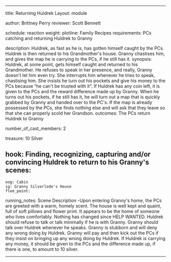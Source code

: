 
---
title: Returning Huldrek
Layout: module

author: Brittney Perry
reviewer: Scott Bennett

schedule: reaction
weight: 
plotline: Family Recipes
requirements: PCs catching and returning Huldrek to Granny

description: Huldrek, as fast as he is, has gotten himself caught by the PCs. Huldrek is then returned to his Grandmother's house. Granny chastises him, and gives the map he is carrying to the PCs, if he still has it.
synopsis: Huldrek, at some point, gets himself caught and returned to his Grandmother. He refuses to speak in her presence, and really, Granny doesn't let him even try. She interrupts him whenever he tries to speak, chastising him. She insists he turn out his pockets and give his money to the PCs because “he can't be trusted with it”. If Huldrek has any coin left, it is given to the PCs and the reward difference made up by Granny. When he turns out his pockets, if he still has it, he will turn out a map that is quickly grabbed by Granny and handed over to the PC's. If the map is already possessed by the PCs, she finds nothing else and will ask that they leave so that she can properly scold her Grandson.
outcomes: The PCs return Huldrek to Granny

number_of_cast_members: 2

treasure: 10 Silver 


hook: Finding, recognizing, capturing and/or convincing Huldrek to return to his Granny's 
scenes: 
  - 
    oog: Cabin	
    ig: Granny Silverlode's House
    flee_point: 

running_notes: Scene Description -Upon entering Granny's home, the PCs are greeted with a warm, homely scent. The house is well kept and quaint, full of soft pillows and flower print. It appears to be the home of someone who lives comfortably. Nothing has changed since HELP WANTED. Huldrek should refuse to talk or talk minimally if he is with Granny. Granny should talk over Huldrek whenever he speaks. Granny is stubborn and will deny any wrong doing by Huldrek. Granny will pay and then kick out the PCs if they insist on bringing up any wrong doing by Huldrek. If Huldrek is carrying any money,  it should be given to the PCs and the difference made up, if there is one, to amount to 10 silver. 


---